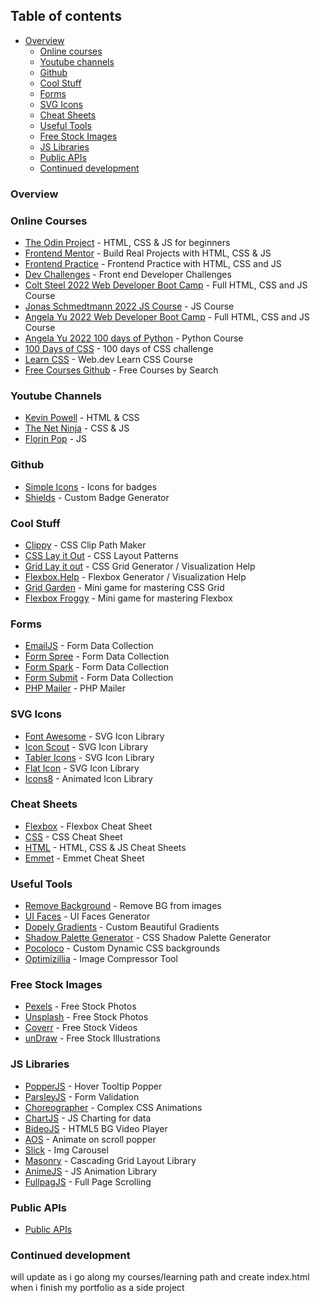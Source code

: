 ## Table of contents

- [Overview](#overview)
  - [Online courses](#online-courses)
  - [Youtube channels](#youtube-channels)
  - [Github](#github)
  - [Cool Stuff](#cool-stuff)
  - [Forms](#forms)
  - [SVG Icons](#svg-icons)
  - [Cheat Sheets](#cheat-sheets)
  - [Useful Tools](#useful-tools)
  - [Free Stock Images](#free-stock-images)
  - [JS Libraries](#js-libraries)
  - [Public APIs](#public-apis)
  - [Continued development](#continued-development)

### Overview

### Online Courses

- [The Odin Project](https://www.theodinproject.com/home) - HTML, CSS & JS for beginners
- [Frontend Mentor](https://www.frontendmentor.io/) - Build Real Projects with HTML, CSS & JS
- [Frontend Practice](https://www.frontendpractice.com/#projects) - Frontend Practice with HTML, CSS and JS
- [Dev Challenges](https://devchallenges.io/) - Front end Developer Challenges
- [Colt Steel 2022 Web Developer Boot Camp](https://www.udemy.com/course/the-web-developer-bootcamp/) - Full HTML, CSS and JS Course
- [Jonas Schmedtmann 2022 JS Course](https://www.udemy.com/course/the-complete-javascript-course/) - JS Course
- [Angela Yu 2022 Web Developer Boot Camp](https://www.udemy.com/course/the-complete-web-development-bootcamp/) - Full HTML, CSS and JS Course
- [Angela Yu 2022 100 days of Python](https://www.udemy.com/course/100-days-of-code/) - Python Course
- [100 Days of CSS](https://100dayscss.com/) - 100 days of CSS challenge
- [Learn CSS](https://web.dev/learn/css/) - Web.dev Learn CSS Course
- [Free Courses Github](https://freecourses.github.io/) - Free Courses by Search

### Youtube Channels

- [Kevin Powell](https://www.youtube.com/kevinpowell) - HTML & CSS
- [The Net Ninja](https://www.youtube.com/thenetninja) - CSS & JS
- [Florin Pop](https://www.youtube.com/florinpop) - JS

### Github

- [Simple Icons](https://simpleicons.org/) - Icons for badges
- [Shields](https://shields.io/) - Custom Badge Generator

### Cool Stuff

- [Clippy](https://bennettfeely.com/clippy/) - CSS Clip Path Maker
- [CSS Lay it Out](https://csslayout.io/) - CSS Layout Patterns
- [Grid Lay it out](https://grid.layoutit.com/) - CSS Grid Generator / Visualization Help
- [Flexbox.Help](http://flexbox.help/) - Flexbox Generator / Visualization Help
- [Grid Garden](https://cssgridgarden.com/) - Mini game for mastering CSS Grid
- [Flexbox Froggy](https://flexboxfroggy.com/) - Mini game for mastering Flexbox

### Forms

- [EmailJS](https://www.emailjs.com/) - Form Data Collection
- [Form Spree](https://formspree.io/) - Form Data Collection
- [Form Spark](https://formspark.io/) - Form Data Collection
- [Form Submit](https://formsubmit.co/) - Form Data Collection
- [PHP Mailer](https://github.com/PHPMailer/PHPMailer) - PHP Mailer

### SVG Icons

- [Font Awesome](https://fontawesome.com/) - SVG Icon Library
- [Icon Scout](https://iconscout.com/) - SVG Icon Library
- [Tabler Icons](https://tablericons.com/) - SVG Icon Library
- [Flat Icon](https://www.flaticon.com/) - SVG Icon Library
- [Icons8](https://icons8.com/animated-icons) - Animated Icon Library

### Cheat Sheets

- [Flexbox](https://flexbox.malven.co/) - Flexbox Cheat Sheet
- [CSS](https://grid.malven.co/) - CSS Cheat Sheet
- [HTML](https://htmlcheatsheet.com/) - HTML, CSS & JS Cheat Sheets
- [Emmet](https://docs.emmet.io/cheat-sheet/) - Emmet Cheat Sheet

### Useful Tools

- [Remove Background](https://www.remove.bg/) - Remove BG from images
- [UI Faces](https://uifaces.co/) - UI Faces Generator
- [Dopely Gradients](https://colors.dopely.top/gradients) - Custom Beautiful Gradients
- [Shadow Palette Generator](https://www.joshwcomeau.com/shadow-palette/) - CSS Shadow Palette Generator
- [Pocoloco](https://pocoloco.io/) - Custom Dynamic CSS backgrounds
- [Optimizillia](https://imagecompressor.com/) - Image Compressor Tool

### Free Stock Images

- [Pexels](https://www.pexels.com/) - Free Stock Photos
- [Unsplash](https://unsplash.com/) - Free Stock Photos
- [Coverr](https://coverr.co/) - Free Stock Videos
- [unDraw](https://undraw.co/) - Free Stock Illustrations

### JS Libraries

- [PopperJS](https://github.com/popperjs/popper-core) - Hover Tooltip Popper
- [ParsleyJS](https://github.com/guillaumepotier/Parsley.js) - Form Validation
- [Choreographer](https://github.com/christinecha/choreographer-js) - Complex CSS Animations
- [ChartJS](https://github.com/chartjs/Chart.js) - JS Charting for data
- [BideoJS](https://github.com/rishabhp/bideo.js) - HTML5 BG Video Player
- [AOS](https://github.com/michalsnik/aos) - Animate on scroll popper
- [Slick](https://github.com/kenwheeler/slick) - Img Carousel 
- [Masonry](https://github.com/desandro/masonry) - Cascading Grid Layout Library
- [AnimeJS](https://github.com/juliangarnier/anime) - JS Animation Library
- [FullpagJS](https://github.com/alvarotrigo/fullPage.js) - Full Page Scrolling

### Public APIs

- [Public APIs](https://github.com/public-apis/public-apis)

### Continued development

will update as i go along my courses/learning path and create index.html when i finish my portfolio as a 
side project